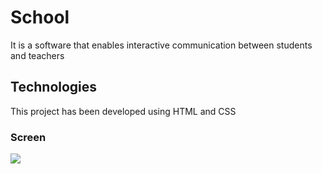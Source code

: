 <h1>School</h1>

It is a software that enables interactive communication between students and teachers

<h2>Technologies</h2>

This project has been developed using HTML and CSS

<h3>Screen </h3>

![](assets/school.gif)


